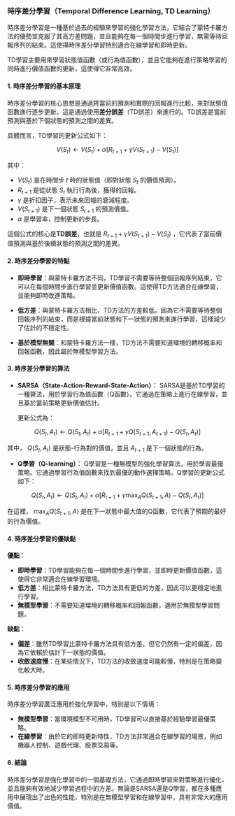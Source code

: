 ### 時序差分學習（Temporal Difference Learning, TD Learning）

時序差分學習是一種基於過去的經驗來學習的強化學習方法，它結合了蒙特卡羅方法的優勢並克服了其高方差問題，並且能夠在每一個時間步進行學習，無需等待回報序列的結束。這使得時序差分學習特別適合在線學習和即時更新。

TD學習主要用來學習狀態值函數（或行為值函數），並且它能夠在進行策略學習的同時進行價值函數的更新，這使得它非常高效。

#### 1. 時序差分學習的基本原理

時序差分學習的核心思想是通過將當前的預測和實際的回報進行比較，來對狀態值函數進行逐步更新。這是通過使用**差分誤差**（TD誤差）來進行的。TD誤差是當前預測與基於下個狀態的預測之間的差異。

具體而言，TD學習的更新公式如下：


```math
V(S_t) \leftarrow V(S_t) + \alpha \left[ R_{t+1} + \gamma V(S_{t+1}) - V(S_t) \right]
```


其中：
-  $`V(S_t)`$  是在時間步  $`t`$  時的狀態值（即對狀態  $`S_t`$  的價值預測）。
-  $`R_{t+1}`$  是從狀態  $`S_t`$  執行行為後，獲得的回報。
-  $`\gamma`$  是折扣因子，表示未來回報的衰減程度。
-  $`V(S_{t+1})`$  是下一個狀態  $`S_{t+1}`$  的預測價值。
-  $`\alpha`$  是學習率，控制更新的步長。

這個公式的核心是**TD誤差**，也就是  $`R_{t+1} + \gamma V(S_{t+1}) - V(S_t)`$ ，它代表了當前價值預測與基於後續狀態的預測之間的差異。

#### 2. 時序差分學習的特點

- **即時學習**：與蒙特卡羅方法不同，TD學習不需要等待整個回報序列結束，它可以在每個時間步進行學習並更新價值函數。這使得TD方法適合在線學習，並能夠即時改進策略。
  
- **低方差**：與蒙特卡羅方法相比，TD方法的方差較低。因為它不需要等待整個回報序列的結束，而是根據當前狀態和下一狀態的預測來進行學習，這樣減少了估計的不穩定性。

- **基於模型無關**：和蒙特卡羅方法一樣，TD方法不需要知道環境的轉移概率和回報函數，因此屬於無模型學習方法。

#### 3. 時序差分學習的算法

- **SARSA（State-Action-Reward-State-Action）**：
  SARSA是基於TD學習的一種算法，用於學習行為值函數（Q函數）。它通過在策略上進行在線學習，並且基於當前策略更新價值估計。

  更新公式為：
  
```math
Q(S_t, A_t) \leftarrow Q(S_t, A_t) + \alpha \left[ R_{t+1} + \gamma Q(S_{t+1}, A_{t+1}) - Q(S_t, A_t) \right]
```

  其中， $`Q(S_t, A_t)`$  是狀態-行為對的價值，並且  $`A_{t+1}`$  是下一個狀態的行為。

- **Q學習（Q-learning）**：
  Q學習是一種無模型的強化學習算法，用於學習最優策略。它通過學習行為值函數來找到最優的動作選擇策略。Q學習的更新公式如下：
  
```math
Q(S_t, A_t) \leftarrow Q(S_t, A_t) + \alpha \left[ R_{t+1} + \gamma \max_{A} Q(S_{t+1}, A) - Q(S_t, A_t) \right]
```

  在這裡， $`\max_{A} Q(S_{t+1}, A)`$  是在下一狀態中最大值的Q函數，它代表了預期的最好的行為價值。

#### 4. 時序差分學習的優缺點

**優點**：
- **即時學習**：TD學習能夠在每一個時間步進行學習，並即時更新價值函數，這使得它非常適合在線學習環境。
- **低方差**：相比蒙特卡羅方法，TD方法具有更低的方差，因此可以更穩定地進行學習。
- **無模型學習**：不需要知道環境的轉移概率和回報函數，適用於無模型學習問題。

**缺點**：
- **偏差**：雖然TD學習比蒙特卡羅方法具有低方差，但它仍然有一定的偏差，因為它依賴於估計下一狀態的價值。
- **收斂速度慢**：在某些情況下，TD方法的收斂速度可能較慢，特別是在策略變化較大時。

#### 5. 時序差分學習的應用

時序差分學習廣泛應用於強化學習中，特別是以下情境：
- **無模型學習**：當環境模型不可用時，TD學習可以直接基於經驗學習最優策略。
- **在線學習**：由於它的即時更新特性，TD方法非常適合在線學習的場景，例如機器人控制、遊戲代理、股票交易等。

#### 6. 結論

時序差分學習是強化學習中的一個基礎方法，它通過即時學習來對策略進行優化，並且能夠有效地減少學習過程中的方差。無論是SARSA還是Q學習，都在多種應用中展現出了出色的性能，特別是在無模型學習和在線學習中，具有非常大的應用價值。
